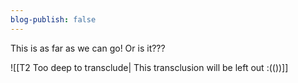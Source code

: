 ```yaml
---
blog-publish: false
---
```

This is as far as we can go! Or is it???

![[T2 Too deep to transclude| This transclusion will be left out :(())]]
